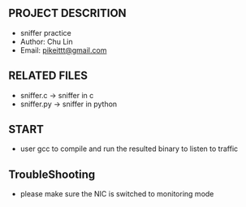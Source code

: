 PROJECT DESCRITION
---------------------
* sniffer practice
* Author: Chu Lin
* Email: pikeittt@gmail.com



RELATED FILES
--------------------
* sniffer.c -> sniffer in c
* sniffer.py -> sniffer in python



START
-------------------
* user gcc to compile and run the resulted binary to listen to traffic


TroubleShooting
-------------------
* please make sure the NIC is switched to monitoring mode

